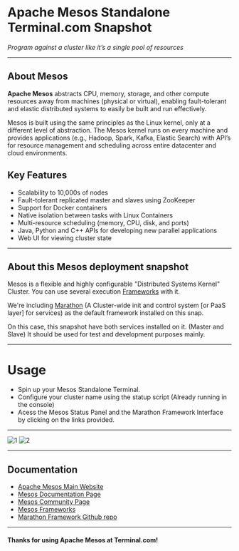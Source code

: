 # **Apache Mesos Standalone** Terminal.com Snapshot
*Program against a cluster like it’s a single pool of resources*

---

## About Mesos
**Apache Mesos** abstracts CPU, memory, storage, and other compute resources away from machines (physical or virtual), enabling fault-tolerant and elastic distributed systems to easily be built and run effectively.

Mesos is built using the same principles as the Linux kernel, only at a different level of abstraction. The Mesos kernel runs on every machine and provides applications (e.g., Hadoop, Spark, Kafka, Elastic Search) with API’s for resource management and scheduling across entire datacenter and cloud environments.

## Key Features

- Scalability to 10,000s of nodes
- Fault-tolerant replicated master and slaves using ZooKeeper
- Support for Docker containers
- Native isolation between tasks with Linux Containers
- Multi-resource scheduling (memory, CPU, disk, and ports)
- Java, Python and C++ APIs for developing new parallel applications
- Web UI for viewing cluster state

---

## About this Mesos deployment snapshot
Mesos is a flexible and highly configurable "Distributed Systems Kernel" Cluster.
You can use several execution [Frameworks](http://mesos.apache.org/documentation/latest/mesos-frameworks/) with it.

We're including [Marathon](https://github.com/mesosphere/marathon) (A Cluster-wide init and control system [or PaaS layer] for services) as the default framework installed on this snap.  

On this case, this snapshot have both services installed on it. (Master and Slave) It should be used for test and development purposes mainly.

---

# Usage
- Spin up your Mesos Standalone Terminal.
- Configure your cluster name using the statup script (Already running in the console)
- Acess the Mesos Status Panel and the Marathon Framework Interface by clicking on the links provided.

---

![1](http://ampcamp.berkeley.edu/3/exercises/img/mesos-webui-all-slaves640.png)
![2](https://dw8zztroqvu2r.cloudfront.net/assets/marathon-0.6.0/mesosphere-marathon-app-list-8d86646c69aa58ae4762d2314d8e2900.png)  

---

## Documentation
- [Apache Mesos Main Website](http://mesos.apache.org/)
- [Mesos Documentation Page](http://mesos.apache.org/documentation/latest/)
- [Mesos Community Page](http://mesos.apache.org/community/)
- [Mesos Frameworks](http://mesos.apache.org/documentation/latest/mesos-frameworks/)
- [Marathon Framework Github repo](https://github.com/mesosphere/marathon)


---

#### Thanks for using Apache Mesos at Terminal.com!